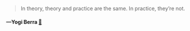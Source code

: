 > In theory, theory and practice are the same. In practice, they’re not.
  #### —Yogi Berra [:scroll:](http://quotes.stormconsultancy.co.uk/quotes/16)